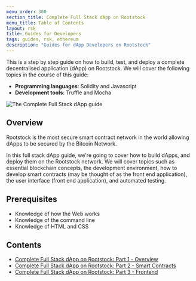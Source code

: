 ```yaml
---
menu_order: 300
section_title: Complete Full Stack dApp on Rootstock
menu_title: Table of Contents
layout: rsk
title: Guides for Developers
tags: guides, rsk, ethereum
description: "Guides for dApp Developers on Rootstock"
---
```


This is a step by step guide on how to build, test, and deploy
a complete decentralised application (dApp) on Rootstock.
We will cover the following topics in the course of this guide:

- **Programming languages**: Solidity and Javascript
- **Development tools**: Truffle and Mocha

![The Complete Full Stack dApp guide](/assets/img/guides/complete-full-stack-dapp/Fullstack-tutorial2.jpg)

## Overview

Rootstock is the most secure smart contract network in the world
allowing dApps to be secured by the Bitcoin Network.

In this full stack dApp guide, we're going to cover how to build dApps,
and deploy them on the Rootstock network.
We will cover topics such as essential blockchain concepts,
the development environment,
how to develop smart contracts (may be thought of as the front end application),
the user interface (front end application),
and automated testing.

## Prerequisites

- Knowledge of how the Web works
- Knowledge of the command line
- Knowledge of HTML and CSS

## Contents

- [Complete Full Stack dApp on Rootstock: Part 1 - Overview](/guides/full-stack-dapp-on-rsk/part1-overview/)
- [Complete Full Stack dApp on Rootstock: Part 2 - Smart Contracts](/guides/full-stack-dapp-on-rsk/part2-smart-contracts/)
- [Complete Full Stack dApp on Rootstock: Part 3 - Frontend](/guides/full-stack-dapp-on-rsk/part3-front-end/)